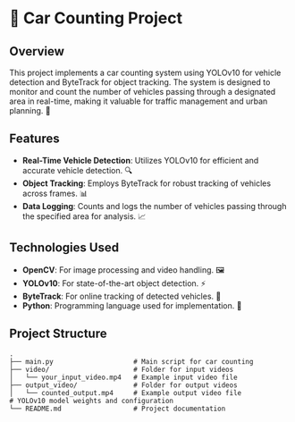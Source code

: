 # 🚗 Car Counting Project

## Overview

This project implements a car counting system using YOLOv10 for vehicle detection and ByteTrack for object tracking. The system is designed to monitor and count the number of vehicles passing through a designated area in real-time, making it valuable for traffic management and urban planning. 🌆

## Features

- **Real-Time Vehicle Detection**: Utilizes YOLOv10 for efficient and accurate vehicle detection. 🔍
- **Object Tracking**: Employs ByteTrack for robust tracking of vehicles across frames. 📊
- **Data Logging**: Counts and logs the number of vehicles passing through the specified area for analysis. 📈

## Technologies Used

- **OpenCV**: For image processing and video handling. 🖼️
- **YOLOv10**: For state-of-the-art object detection. ⚡
- **ByteTrack**: For online tracking of detected vehicles. 🔄
- **Python**: Programming language used for implementation. 🐍

## Project Structure

```plaintext
.
├── main.py                    # Main script for car counting
├── video/                     # Folder for input videos
│   └── your_input_video.mp4   # Example input video file
├── output_video/              # Folder for output videos
│   └── counted_output.mp4     # Example output video file                 # YOLOv10 model weights and configuration
└── README.md                  # Project documentation
